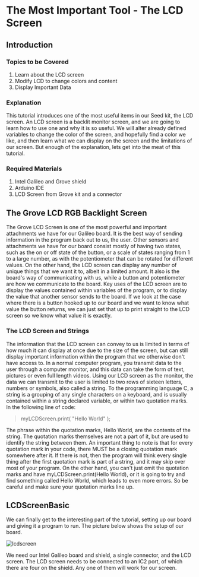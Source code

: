 # The Most Important Tool - The LCD Screen

## Introduction

### Topics to be Covered
  1. Learn about the LCD screen
  2. Modify LCD to change colors and content
  3. Display Important Data

### Explanation
This tutorial introduces one of the most useful items in our Seed kit, the LCD screen. An LCD screen is a backlit monitor screen, and we are going to learn how to use one and why it is so useful. We will alter already defined variables to change the color of the screen, and hopefully find a color we like, and then learn what we can display on the screen and the limitations of our screen. But enough of the explanation, lets get into the meat of this tutorial.

### Required Materials
  1. Intel Galileo and Grove shield
  2. Arduino IDE
  3. LCD Screen from Grove kit and a connector

## The Grove LCD RGB Backlight Screen
The Grove LCD Screen is one of the most powerful and important attachments we have for our Galileo board. It is the best way of sending information in the program back out to us, the user. Other sensors and attachments we have for our board consist mostly of having two states, such as the on or off state of the button, or a scale of states ranging from 1 to a large number, as with the potentiometer that can be rotated for different values. On the other hand, the LCD screen can display any number of unique things that we want it to, albeit in a limited amount. It also is the board's way of communicating with us, while a button and potentiometer are how we communicate to the board. Key uses of the LCD screen are to display the values contained within variables of the program, or to display the value that another sensor sends to the board. If we look at the case where there is a button hooked up to our board and we want to know what value the button returns, we can just set that up to print straight to the LCD screen so we know what value it is exactly. 

### The LCD Screen and Strings
The information that the LCD screen can convey to us is limited in terms of how much it can display at once due to the size of the screen, but can still display important information within the program that we otherwise don't have access to. In a normal computer program, you transmit data to the user through a computer monitor, and this data can take the form of text, pictures or even full length videos. Using our LCD screen as the monitor, the data we can transmit to the user is limited to two rows of sixteen letters, numbers or symbols, also called a string. To the programming language C, a string is a grouping of any single characters on a keyboard, and is usually contained within a string declared variable, or within two quotation marks. In the following line of code: 

> myLCDScreen.print( "Hello World" );

The phrase within the quotation marks, Hello World, are the contents of the string. The quotation marks themselves are not a part of it, but are used to identify the string between them. An important thing to note is that for every quotation mark in your code, there MUST be a closing quotation mark somewhere after it. If there is not, then the program will think every single thing after the first quotation mark is part of a string, and it may skip over most of your program. On the other hand, you can't just omit the quotation marks and have myLCDScreen.print(Hello World), or it is going to try and find something called Hello World, which leads to even more errors. So be careful and make sure your quotation marks line up. 

## LCDScreenBasic
We can finally get to the interesting part of the tutorial, setting up our board and giving it a program to run. The picture below shows the setup of our board. 

![lcdscreen](https://user-images.githubusercontent.com/14320086/32156182-0b723404-bcf9-11e7-8688-839ebd2e820e.jpg) <br />

We need our Intel Galileo board and shield, a single connector, and the LCD screen. The LCD screen needs to be connected to an IC2 port, of which there are four on the shield. Any one of them will work for our screen. 
